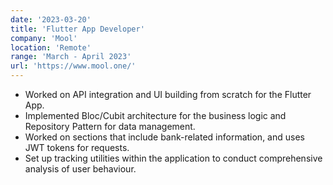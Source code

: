 ```yaml
---
date: '2023-03-20'
title: 'Flutter App Developer'
company: 'Mool'
location: 'Remote'
range: 'March - April 2023'
url: 'https://www.mool.one/'
---
```


- Worked on API integration and UI building from scratch for the Flutter App.
- Implemented Bloc/Cubit architecture for the business logic and Repository Pattern for data management.
- Worked on sections that include bank-related information, and uses JWT tokens for requests.
- Set up tracking utilities within the application to conduct comprehensive analysis of user behaviour.
